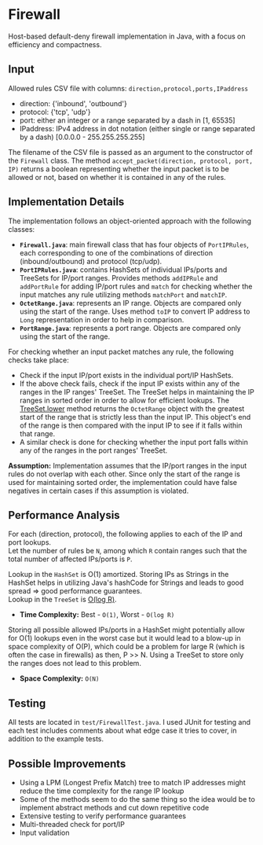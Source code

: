 # Firewall

Host-based default-deny firewall implementation in Java, with a focus on efficiency and compactness.

## Input
Allowed rules CSV file with columns: `direction,protocol,ports,IPaddress`
* direction: {'inbound', 'outbound'}
* protocol: {'tcp', 'udp'}
* port: either an integer or a range separated by a dash in [1, 65535]
* IPaddress: IPv4 address in dot notation (either single or range separated by a dash) [0.0.0.0 - 255.255.255.255]

The filename of the CSV file is passed as an argument to the constructor of the `Firewall` class. The method `accept_packet(direction, protocol, port, IP)` returns a boolean representing whether the input packet is to be allowed or not, based on whether it is contained in any of the rules.

## Implementation Details
The implementation follows an object-oriented approach with the following classes:

* **`Firewall.java`**: main firewall class that has four objects of `PortIPRules`, each corresponding to one of the combinations of direction (inbound/outbound) and protocol (tcp/udp).
* **`PortIPRules.java`**: contains HashSets of individual IPs/ports and TreeSets for IP/port ranges. Provides methods `addIPRule` and `addPortRule` for adding IP/port rules and `match` for checking whether the input matches any rule utilizing methods `matchPort` and `matchIP`.
* **`OctetRange.java`**: represents an IP range. Objects are compared only using the start of the range. Uses method `toIP` to convert IP address to `Long` representation in order to help in comparison.
* **`PortRange.java`**: represents a port range. Objects are compared only using the start of the range.

For checking whether an input packet matches any rule, the following checks take place:
* Check if the input IP/port exists in the individual port/IP HashSets.
* If the above check fails, check if the input IP exists within any of the ranges in the IP ranges' TreeSet. The TreeSet helps in maintaining the IP ranges in sorted order in order to allow for efficient lookups. The [TreeSet.lower](https://docs.oracle.com/javase/7/docs/api/java/util/TreeSet.html#lower(E)) method returns the `OctetRange` object with the greatest start of the range that is strictly less than the input IP. This object's end of the range is then compared with the input IP to see if it falls within that range.
* A similar check is done for checking whether the input port falls within any of the ranges in the port ranges' TreeSet.

**Assumption:** Implementation assumes that the IP/port ranges in the input rules do not overlap with each other. Since only the start of the range is used for maintaining sorted order, the implementation could have false negatives in certain cases if this assumption is violated.

## Performance Analysis
For each (direction, protocol), the following applies to each of the IP and port lookups.<br>
Let the number of rules be `N`, among which `R` contain ranges such that the total number of affected IPs/ports is `P`.

Lookup in the `HashSet` is O(1) amortized. Storing IPs as Strings in the HashSet helps in utilizing Java's hashCode for Strings and leads to good spread => good performance guarantees. <br>Lookup in the `TreeSet` is [O(log R)](https://docs.oracle.com/javase/7/docs/api/java/util/TreeSet.html).

* **Time Complexity:** Best - `O(1)`, Worst - `O(log R)`

Storing all possible allowed IPs/ports in a HashSet might potentially allow for O(1) lookups even in the worst case but it would lead to a blow-up in space complexity of O(P), which could be a problem for large R (which is often the case in firewalls) as then, P >> N. Using a TreeSet to store only the ranges does not lead to this problem.
* **Space Complexity:** `O(N)`

## Testing
All tests are located in `test/FirewallTest.java`. I used JUnit for testing and each test includes comments about what edge case it tries to cover, in addition to the example tests.

## Possible Improvements
* Using a LPM (Longest Prefix Match) tree to match IP addresses might reduce the time complexity for the range IP lookup
* Some of the methods seem to do the same thing so the idea would be to implement abstract methods and cut down repetitive code
* Extensive testing to verify performance guarantees
* Multi-threaded check for port/IP
* Input validation
